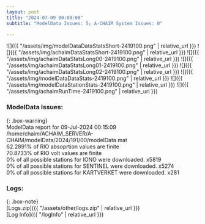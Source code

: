 ```yaml
---
layout: post
title: "2024-07-09 00:00:00"
subtitle: "ModelData Issues: 5; A-CHAIM System Issues: 0"

---
```


![]({{ "/assets/img/modelDataDataStatsShort-2419100.png" | relative_url }})
![]({{ "/assets/img/achaimDataStatsShort-2419100.png" | relative_url }})
![]({{ "/assets/img/achaimDataStatsLong00-2419100.png" | relative_url }})
![]({{ "/assets/img/achaimDataStatsLong01-2419100.png" | relative_url }})
![]({{ "/assets/img/achaimDataStatsLong02-2419100.png" | relative_url }})
![]({{ "/assets/img/modelDataDataStats-2419100.png" | relative_url }})
![]({{ "/assets/img/modelDataStationStats-2419100.png" | relative_url }})
![]({{ "/assets/img/achaimRunTime-2419100.png" | relative_url }})


### ModelData Issues:  
  
{: .box-warning}  
 ModelData report for 09-Jul-2024 00:15:09   
 /home/chaim/ACHAIM_SERVER/A-CHAIM/modelData/2024/191/00/modelData.mat   
 62.2891% of RIO absoprtion values are finite   
 70.8733% of RIO volt values are finite   
 0% of all possible stations for IONO were downloaded. x5819   
 0% of all possible stations for SENTINEL were downloaded. x5274   
 0% of all possible stations for KARTVERKET were downloaded. x281   
  


### Logs:  
  
{: .box-note}  
[Logs.zip]({{ "/assets/other/logs.zip" | relative_url }})  
[Log Info]({{ "/logInfo" | relative_url }})  
